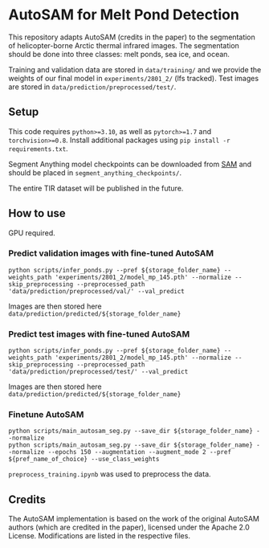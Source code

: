 # AutoSAM for Melt Pond Detection 

This repository adapts AutoSAM (credits in the paper) to the segmentation of helicopter-borne Arctic thermal infrared images. The segmentation should be done into three classes: melt ponds, sea ice, and ocean.

Training and validation data are stored in ```data/training/``` and we provide the weights of our final model in ```experiments/2801_2/``` (lfs tracked).
Test images are stored in ```data/prediction/preprocessed/test/```.

## Setup
This code requires `python>=3.10`, as well as `pytorch>=1.7` and `torchvision>=0.8`.  Install additional packages using ```pip install -r requirements.txt```.

Segment Anything model checkpoints can be downloaded from [SAM](https://github.com/facebookresearch/segment-anything#model-checkpoints) and should be placed in ```segment_anything_checkpoints/```.

The entire TIR dataset will be published in the future.

## How to use
GPU required.

### Predict validation images with fine-tuned AutoSAM
```
python scripts/infer_ponds.py --pref ${storage_folder_name} --weights_path 'experiments/2801_2/model_mp_145.pth' --normalize --skip_preprocessing --preprocessed_path 'data/prediction/preprocessed/val/' --val_predict
```
Images are then stored here ```data/prediction/predicted/${storage_folder_name} ```

### Predict test images with fine-tuned AutoSAM
```
python scripts/infer_ponds.py --pref ${storage_folder_name} --weights_path 'experiments/2801_2/model_mp_145.pth' --normalize --skip_preprocessing --preprocessed_path 'data/prediction/preprocessed/test/' --val_predict
```
Images are then stored here ```data/prediction/predicted/${storage_folder_name} ```

### Finetune AutoSAM
```
python scripts/main_autosam_seg.py --save_dir ${storage_folder_name} --normalize
python scripts/main_autosam_seg.py --save_dir ${storage_folder_name} --normalize --epochs 150 --augmentation --augment_mode 2 --pref ${pref_name_of_choice} --use_class_weights
```

```preprocess_training.ipynb``` was used to preprocess the data.

## Credits
The AutoSAM implementation is based on the work of the original AutoSAM authors (which are credited in the paper), licensed under the Apache 2.0 License. Modifications are listed in the respective files.

